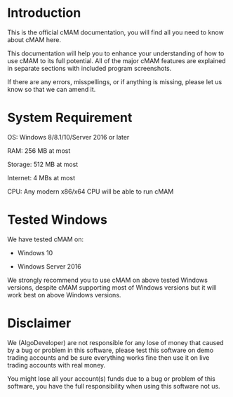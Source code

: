 # Introduction

This is the official cMAM documentation, you will find all you need to know about cMAM here.

This documentation will help you to enhance your understanding of how to use cMAM to its full potential. All of the major cMAM features are explained in separate sections with included program screenshots.

If there are any errors, misspellings, or if anything is missing, please let us know so that we can amend it. 

# System Requirement

OS: Windows 8/8.1/10/Server 2016 or later

RAM: 256 MB at most

Storage: 512 MB at most

Internet: 4 MBs at most

CPU: Any modern x86/x64 CPU will be able to run cMAM

# Tested Windows

We have tested cMAM on:

* Windows 10

* Windows Server 2016

We strongly recommend you to use cMAM on above tested Windows versions, despite cMAM supporting most of Windows versions but it will work best on above Windows versions.

# Disclaimer

We (AlgoDeveloper) are not responsible for any lose of money that caused by a bug or problem in this software, please test this software on demo trading accounts and be sure everything works fine then use it on live trading accounts with real money.

You might lose all your account(s) funds due to a bug or problem of this software, you have the full responsibility when using this software not us.  

